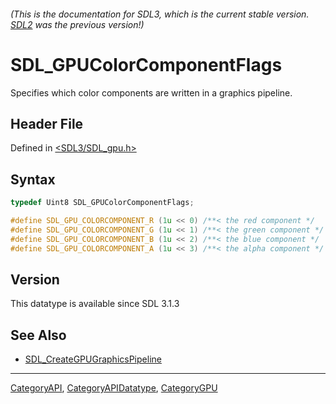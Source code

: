###### (This is the documentation for SDL3, which is the current stable version. [SDL2](https://wiki.libsdl.org/SDL2/) was the previous version!)
# SDL_GPUColorComponentFlags

Specifies which color components are written in a graphics pipeline.

## Header File

Defined in [<SDL3/SDL_gpu.h>](https://github.com/libsdl-org/SDL/blob/main/include/SDL3/SDL_gpu.h)

## Syntax

```c
typedef Uint8 SDL_GPUColorComponentFlags;

#define SDL_GPU_COLORCOMPONENT_R (1u << 0) /**< the red component */
#define SDL_GPU_COLORCOMPONENT_G (1u << 1) /**< the green component */
#define SDL_GPU_COLORCOMPONENT_B (1u << 2) /**< the blue component */
#define SDL_GPU_COLORCOMPONENT_A (1u << 3) /**< the alpha component */
```

## Version

This datatype is available since SDL 3.1.3

## See Also

- [SDL_CreateGPUGraphicsPipeline](SDL_CreateGPUGraphicsPipeline)

----
[CategoryAPI](CategoryAPI), [CategoryAPIDatatype](CategoryAPIDatatype), [CategoryGPU](CategoryGPU)

